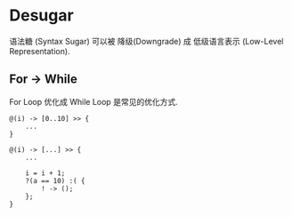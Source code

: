 # Desugar

语法糖 (Syntax Sugar) 可以被 降级(Downgrade) 成 低级语言表示 (Low-Level Representation).

## For -> While

For Loop 优化成 While Loop 是常见的优化方式.&#x20;

```
@(i) -> [0..10] >> {
    ...
}
```

```
@(i) -> [...] >> {
    ...
    
    i = i + 1;
    ?(a == 10) :( {
        ! -> ();
    };
}
```
